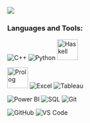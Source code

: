 
![](https://github.com/halfrost/halfrost/blob/master/icons/header_.png)



<h3 align="left">Languages and Tools:</h3>

<!-- Fila 1 -->
<p align="left">
  <img src="https://img.icons8.com/color/48/c-plus-plus-logo.png" title="C++"/>
  <img src="https://img.icons8.com/color/48/python--v1.png" title="Python"/>
  <img src="https://upload.wikimedia.org/wikipedia/commons/1/1c/Haskell-Logo.svg" width="48" title="Haskell"/>
</p>

<!-- Fila 2 -->
<p align="left">
  <img src="https://upload.wikimedia.org/wikipedia/commons/thumb/b/b8/SWI_Prolog_logo.png/600px-SWI_Prolog_logo.png" width="48" title="Prolog"/>
  <img src="https://img.icons8.com/color/48/microsoft-excel-2019.png" title="Excel"/>
  <img src="https://img.icons8.com/color/48/tableau-software.png" title="Tableau"/>
</p>

<!-- Fila 3 -->
<p align="left">
  <img src="https://img.icons8.com/color/48/microsoft-power-bi.png" title="Power BI"/>
  <img src="https://img.icons8.com/color/48/microsoft-sql-server.png" title="SQL"/>
  <img src="https://img.icons8.com/color/48/git.png" title="Git"/>
</p>

<!-- Fila 4 -->
<p align="left">
  <img src="https://img.icons8.com/color/48/github--v1.png" title="GitHub"/>
  <img src="https://img.icons8.com/fluent/48/visual-studio-code-2019.png" title="VS Code"/>
</p>
